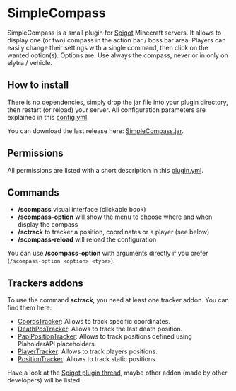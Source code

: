 # SimpleCompass

SimpleCompass is a small plugin for [Spigot](https://www.spigotmc.org) Minecraft servers. It allows to display one (or two) compass in the action bar / boss bar area. Players can easily change their settings with a single command, then click on the wanted option(s). Options are: Use always the compass, never or in only on elytra / vehicle.

## How to install

There is no dependencies, simply drop the jar file into your plugin directory, then restart (or reload) your server. All configuration parameters are explained in this [config.yml](https://github.com/arboriginal/SimpleCompass/blob/master/src/config.yml).

You can download the last release here: [SimpleCompass.jar](https://github.com/arboriginal/SimpleCompass/releases).

## Permissions

All permissions are listed with a short description in this [plugin.yml](https://github.com/arboriginal/SimpleCompass/blob/master/src/plugin.yml#L41).

## Commands

* **/scompass** visual interface (clickable book)
* **/scompass-option** will show the menu to choose where and when display the compass
* **/sctrack** to tracker a position, coordinates or a player (see below)
* **/scompass-reload** will reload the configuration

You can use **/scompass-option** with arguments directly if you prefer (`/scompass-option <option> <type>`).

## Trackers addons

To use the command **sctrack**, you need at least one tracker addon. You can find them here:

* [CoordsTracker](https://github.com/arboriginal/SCT-CoordsTracker): Allows to track specific coordinates.
* [DeathPosTracker](https://github.com/arboriginal/SCT-DeathPosTracker): Allows to track the last death position.
* [PapiPositionTracker](https://github.com/arboriginal/SCT-PapiPositionTracker): Allows to track positions defined using PlaholderAPI placeholders.
* [PlayerTracker](https://github.com/arboriginal/SCT-PlayerTracker): Allows to track players positions.
* [PositionTracker](https://github.com/arboriginal/SCT-PositionTracker): Allows to track static positions.

Have a look at the [Spigot plugin thread](https://www.spigotmc.org/threads/simplecompass.351093/), maybe other addon (made by other developers) will be listed.
